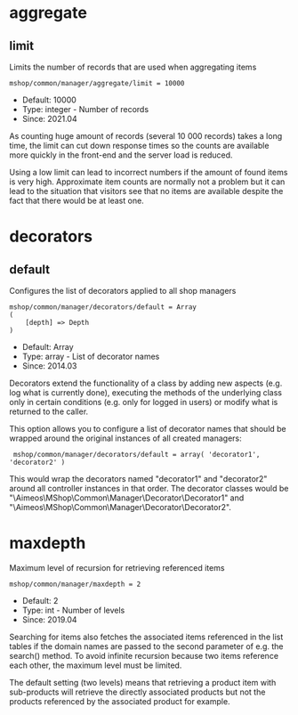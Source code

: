 
# aggregate
## limit

Limits the number of records that are used when aggregating items

```
mshop/common/manager/aggregate/limit = 10000
```

* Default: 10000
* Type: integer - Number of records
* Since: 2021.04

As counting huge amount of records (several 10 000 records) takes a long time,
the limit can cut down response times so the counts are available more quickly
in the front-end and the server load is reduced.

Using a low limit can lead to incorrect numbers if the amount of found items
is very high. Approximate item counts are normally not a problem but it can
lead to the situation that visitors see that no items are available despite
the fact that there would be at least one.


# decorators
## default

Configures the list of decorators applied to all shop managers

```
mshop/common/manager/decorators/default = Array
(
    [depth] => Depth
)
```

* Default: Array
* Type: array - List of decorator names
* Since: 2014.03

Decorators extend the functionality of a class by adding new aspects
(e.g. log what is currently done), executing the methods of the underlying
class only in certain conditions (e.g. only for logged in users) or
modify what is returned to the caller.

This option allows you to configure a list of decorator names that should
be wrapped around the original instances of all created managers:

```
 mshop/common/manager/decorators/default = array( 'decorator1', 'decorator2' )
```

This would wrap the decorators named "decorator1" and "decorator2" around
all controller instances in that order. The decorator classes would be
"\Aimeos\MShop\Common\Manager\Decorator\Decorator1" and
"\Aimeos\MShop\Common\Manager\Decorator\Decorator2".


# maxdepth

Maximum level of recursion for retrieving referenced items

```
mshop/common/manager/maxdepth = 2
```

* Default: 2
* Type: int - Number of levels
* Since: 2019.04

Searching for items also fetches the associated items referenced in the
list tables if the domain names are passed to the second parameter of e.g. the
search() method. To avoid infinite recursion because two items reference
each other, the maximum level must be limited.

The default setting (two levels) means that retrieving a product item with
sub-products will retrieve the directly associated products but not the
products referenced by the associated product for example.
